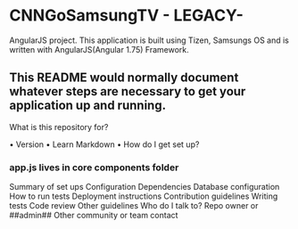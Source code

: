 # CNNGoSamsungTV - LEGACY-
AngularJS project. This application is built using Tizen, Samsungs OS and is written with AngularJS(Angular 1.75) Framework.
## This README would normally document whatever steps are necessary to get your application up and running. ##

What is this repository for?

• Version
• Learn Markdown
• How do I get set up?


  ### app.js lives in core components folder ###
Summary of set ups
Configuration
Dependencies
Database configuration
How to run tests
Deployment instructions
Contribution guidelines
Writing tests
Code review
Other guidelines
Who do I talk to?
Repo owner or ##admin##
Other community or team contact



